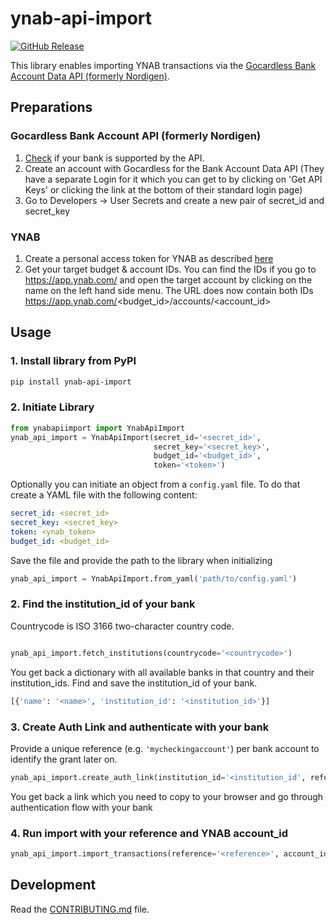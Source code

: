 # ynab-api-import

[![GitHub Release](https://img.shields.io/github/release/dnbasta/ynab-api-import?style=flat)]() 

This library enables importing YNAB transactions via the 
[Gocardless Bank Account Data API (formerly Nordigen)](https://gocardless.com/bank-account-data/).

## Preparations
### Gocardless Bank Account API (formerly Nordigen)
1. [Check](https://gocardless.com/bank-account-data/coverage/) if your bank is supported by the API.
2. Create an account with Gocardless for the Bank Account Data API (They have a separate Login for it which you can 
get to by clicking on 'Get API Keys' or clicking the link at the bottom of their standard login page)
3. Go to Developers -> User Secrets and create a new pair of secret_id and secret_key
### YNAB
1. Create a personal access token for YNAB as described [here](https://api.ynab.com/)
2. Get your target budget & account IDs. You can find the IDs if you go to https://app.ynab.com/ and open the target account by clicking on the name on the left hand side menu. The URL does now contain both IDs https://app.ynab.com/<budget_id>/accounts/<account_id>

## Usage
### 1. Install library from PyPI

```bash
pip install ynab-api-import
```
### 2. Initiate Library
```py
from ynabapiimport import YnabApiImport
ynab_api_import = YnabApiImport(secret_id='<secret_id>', 
                                secret_key='<secret_key>', 
                                budget_id='<budget_id>', 
                                token='<token>')
```
Optionally you can initiate an object from a `config.yaml` file. To do that create a YAML file with the following content:
```yaml
secret_id: <secret_id>
secret_key: <secret_key>
token: <ynab_token>
budget_id: <budget_id>
```
Save the file and provide the path to the library when initializing
```py
ynab_api_import = YnabApiImport.from_yaml('path/to/config.yaml')
```
### 2. Find the institution_id of your bank
Countrycode is ISO 3166 two-character country code. 
```py

ynab_api_import.fetch_institutions(countrycode='<countrycode>')
```
You get back a dictionary with all available banks in that country and their institution_ids.
Find and save the institution_id of your bank.
```py
[{'name': '<name>', 'institution_id': '<institution_id>'}]
```

### 3. Create Auth Link and authenticate with your bank
Provide a unique reference (e.g. `'mycheckingaccount'`)  per bank account to identify the grant later on.
```py
ynab_api_import.create_auth_link(institution_id='<institution_id', reference='<reference>')
```
You get back a link which you need to copy to your browser and go through authentication flow with your bank

### 4. Run import with your reference and YNAB account_id
```py
ynab_api_import.import_transactions(reference='<reference>', account_id='<account_id')
```
## Development

Read the [CONTRIBUTING.md](CONTRIBUTING.md) file.
